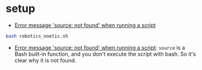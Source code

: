 # setup

- [Error message 'source: not found' when running a script](https://askubuntu.com/questions/504546/error-message-source-not-found-when-running-a-script)

```bash
bash robotics_noetic.sh
```

- [Error message 'source: not found' when running a script](https://askubuntu.com/questions/504546/error-message-source-not-found-when-running-a-script): `source` is a Bash built-in function, and you don't execute the script with bash. So it's clear why it is not found.
